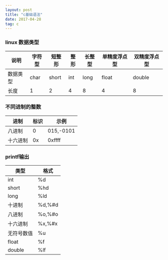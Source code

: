 ```yaml
---
layout: post
title: "c基础语法"
date: 2017-04-28
tag: c
---   
```


### linux 数据类型  

说明|字符型|短整形|整形|长整型|单精度浮点型|双精度浮点型  
--|---|---|---|---|---|--
数据类型|char|short|int|long|float|double  
长度|1|2|4|8|4|8


### 不同进制的整数

进制  |标识   |  示例
--|---|--
  八进制|0   |015,-0101
  十六进制|0x   |0xffff

### printf输出

类型  | 格式  
--|--
int  | %d  
short  |   %hd
long | %ld
十进制|%d,%#d
八进制|%o,%#o
十六进制|%x,%#x
无符号数值|%u
float|%f
double|%lf
